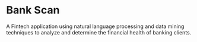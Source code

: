 # Bank Scan
A Fintech application using natural language processing and data mining techniques to analyze and determine the financial health of banking clients.
